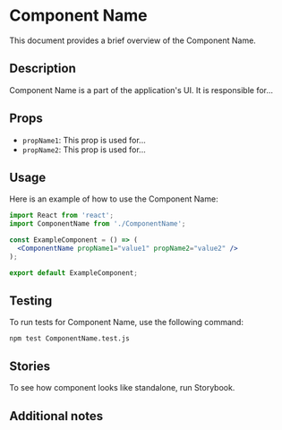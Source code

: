 <!-- TODO: replace "Component Name", "propName1", "propName2", etc. with the actual names used in your components.  -->
<!-- TODO: You can also add more sections to the README.md file as needed, such as a section for component dependencies, a section for known issues, etc. -->

# Component Name

This document provides a brief overview of the Component Name.

## Description

Component Name is a part of the application's UI. It is responsible for...

## Props

- `propName1`: This prop is used for...
- `propName2`: This prop is used for...

## Usage

Here is an example of how to use the Component Name:

```jsx
import React from 'react';
import ComponentName from './ComponentName';

const ExampleComponent = () => (
  <ComponentName propName1="value1" propName2="value2" />
);

export default ExampleComponent;
```

## Testing

To run tests for Component Name, use the following command:

`
npm test ComponentName.test.js
`

## Stories

To see how component looks like standalone, run Storybook.

## Additional notes

